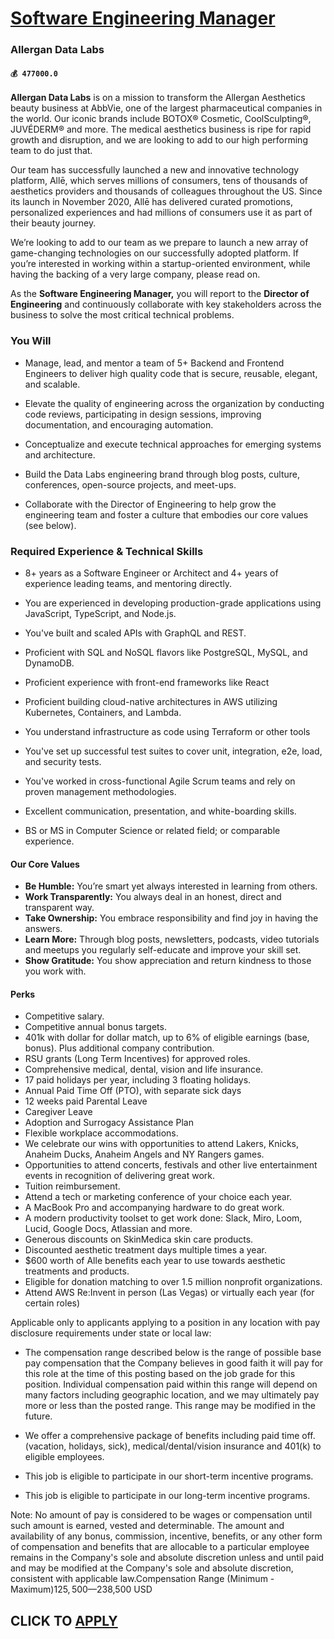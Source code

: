 # [Software Engineering Manager](https://www.remotewlb.com/apply/software-engineering-manager-61367)  
### Allergan Data Labs  
#### `💰 477000.0`  

**Allergan Data Labs** is on a mission to transform the Allergan Aesthetics beauty business at AbbVie, one of the largest pharmaceutical companies in the world. Our iconic brands include BOTOX® Cosmetic, CoolSculpting®, JUVÉDERM® and more. The medical aesthetics business is ripe for rapid growth and disruption, and we are looking to add to our high performing team to do just that.

Our team has successfully launched a new and innovative technology platform, Allē, which serves millions of consumers, tens of thousands of aesthetics providers and thousands of colleagues throughout the US. Since its launch in November 2020, Allē has delivered curated promotions, personalized experiences and had millions of consumers use it as part of their beauty journey.

We’re looking to add to our team as we prepare to launch a new array of game-changing technologies on our successfully adopted platform. If you’re interested in working within a startup-oriented environment, while having the backing of a very large company, please read on.

As the **Software Engineering Manager,** you will report to the **Director of Engineering** and continuously collaborate with key stakeholders across the business to solve the most critical technical problems.

###  **You Will**

  * Manage, lead, and mentor a team of 5+ Backend and Frontend Engineers to deliver high quality code that is secure, reusable, elegant, and scalable.

  * Elevate the quality of engineering across the organization by conducting code reviews, participating in design sessions, improving documentation, and encouraging automation.

  * Conceptualize and execute technical approaches for emerging systems and architecture.

  * Build the Data Labs engineering brand through blog posts, culture, conferences, open-source projects, and meet-ups. 

  * Collaborate with the Director of Engineering to help grow the engineering team and foster a culture that embodies our core values (see below).

### **Required Experience & Technical Skills**

  * 8+ years as a Software Engineer or Architect and 4+ years of experience leading teams, and mentoring directly.

  * You are experienced in developing production-grade applications using JavaScript, TypeScript, and Node.js.

  * You've built and scaled APIs with GraphQL and REST.

  * Proficient with SQL and NoSQL flavors like PostgreSQL, MySQL, and DynamoDB.

  * Proficient experience with front-end frameworks like React

  * Proficient building cloud-native architectures in AWS utilizing Kubernetes, Containers, and Lambda.

  * You understand infrastructure as code using Terraform or other tools

  * You've set up successful test suites to cover unit, integration, e2e, load, and security tests.

  * You've worked in cross-functional Agile Scrum teams and rely on proven management methodologies.

  * Excellent communication, presentation, and white-boarding skills.

  * BS or MS in Computer Science or related field; or comparable experience.

#### **Our Core Values**

  * **Be Humble:** You’re smart yet always interested in learning from others.
  * **Work Transparently:** You always deal in an honest, direct and transparent way.
  * **Take Ownership:** You embrace responsibility and find joy in having the answers.
  * **Learn More:** Through blog posts, newsletters, podcasts, video tutorials and meetups you regularly self-educate and improve your skill set.
  * **Show Gratitude:** You show appreciation and return kindness to those you work with.

#### **Perks**

  * Competitive salary.
  * Competitive annual bonus targets.
  * 401k with dollar for dollar match, up to 6% of eligible earnings (base, bonus). Plus additional company contribution.
  * RSU grants (Long Term Incentives) for approved roles.
  * Comprehensive medical, dental, vision and life insurance.
  * 17 paid holidays per year, including 3 floating holidays.
  * Annual Paid Time Off (PTO), with separate sick days
  * 12 weeks paid Parental Leave
  * Caregiver Leave
  * Adoption and Surrogacy Assistance Plan
  * Flexible workplace accommodations.
  * We celebrate our wins with opportunities to attend Lakers, Knicks, Anaheim Ducks, Anaheim Angels and NY Rangers games.
  * Opportunities to attend concerts, festivals and other live entertainment events in recognition of delivering great work.
  * Tuition reimbursement.
  * Attend a tech or marketing conference of your choice each year.
  * A MacBook Pro and accompanying hardware to do great work.
  * A modern productivity toolset to get work done: Slack, Miro, Loom, Lucid, Google Docs, Atlassian and more.
  * Generous discounts on SkinMedica skin care products.
  * Discounted aesthetic treatment days multiple times a year.
  * $600 worth of Alle benefits each year to use towards aesthetic treatments and products.
  * Eligible for donation matching to over 1.5 million nonprofit organizations.
  * Attend AWS Re:Invent in person (Las Vegas) or virtually each year (for certain roles)

Applicable only to applicants applying to a position in any location with pay disclosure requirements under state or local law:  
  

  * The compensation range described below is the range of possible base pay compensation that the Company believes in good faith it will pay for this role at the time of this posting based on the job grade for this position. Individual compensation paid within this range will depend on many factors including geographic location, and we may ultimately pay more or less than the posted range. This range may be modified in the future.  
  

  * We offer a comprehensive package of benefits including paid time off. (vacation, holidays, sick), medical/dental/vision insurance and 401(k) to eligible employees.  
  

  * This job is eligible to participate in our short-term incentive programs.  
  

  * This job is eligible to participate in our long-term incentive programs.

  
Note: No amount of pay is considered to be wages or compensation until such amount is earned, vested and determinable. The amount and availability of any bonus, commission, incentive, benefits, or any other form of compensation and benefits that are allocable to a particular employee remains in the Company's sole and absolute discretion unless and until paid and may be modified at the Company's sole and absolute discretion, consistent with applicable law.Compensation Range (Minimum - Maximum)$125,500—$238,500 USD  
## CLICK TO [APPLY](https://www.remotewlb.com/apply/software-engineering-manager-61367)

